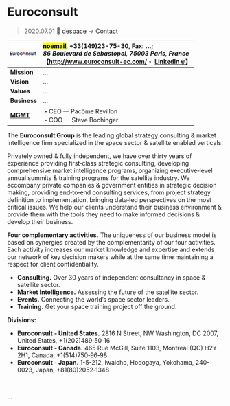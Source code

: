 # Euroconsult
> 2020.07.01 [🚀](../../../index/index.md) [despace](../index.md) → [Contact](../contact.md)

|[![](../f/contact/e/euroconsult_logo1_thumb.webp)](../f/contact/e/euroconsult_logo1.webp)|<mark>noemail</mark>, +33(149)23-75-30, Fax: …;<br> *86 Boulevard de Sebastopol, 75003 Paris, France*<br> 【<http://www.euroconsult-ec.com/>・ [LinkedIn ⎆](https://www.linkedin.com/company/euroconsult/)】|
|:-|:-|
|**Mission**|…|
|**Vision**|…|
|**Values**|…|
|**Business**|…|
|**[MGMT](../mgmt.md)**|・CEO — Pacôme Revillon<br> ・COO — Steve Bochinger|

The **Euroconsult Group** is the leading global strategy consulting & market intelligence firm specialized in the space sector & satellite enabled verticals.

Privately owned & fully independent, we have over thirty years of experience providing first‑class strategic consulting, developing comprehensive market intelligence programs, organizing executive‑level annual summits & training programs for the satellite industry. We accompany private companies & government entities in strategic decision making, providing end‑to‑end consulting services, from project strategy definition to implementation, bringing data‑led perspectives on the most critical issues. We help our clients understand their business environment & provide them with the tools they need to make informed decisions & develop their business.

**Four complementary activities.** The uniqueness of our business model is based on synergies created by the complementarity of our four activities. Each activity increases our market knowledge and expertise and extends our network of key decision makers while at the same time maintaining a respect for client confidentiality.

   - **Consulting.** Over 30 years of independent consultancy in space & satellite sector.
   - **Market Intelligence.** Assessing the future of the satellite sector.
   - **Events.** Connecting the world’s space sector leaders.
   - **Training.** Get your space training project off the ground.

**Divisions:**

   - **Euroconsult - United States.** 2816 N Street, NW Washington, DC 2007, United States, +1(202)489‑50‑16
   - **Euroconsult - Canada.** 465 Rue McGill, Suite 1103, Montreal (QC) H2Y 2H1, Canada, +1(514)750‑96‑98
   - **Euroconsult - Japan.** 1-5-212, Iwaicho, Hodogaya, Yokohama, 240-0023, Japan, +81(80)2052‑1348

<p style="page-break-after:always"> </p>

…
